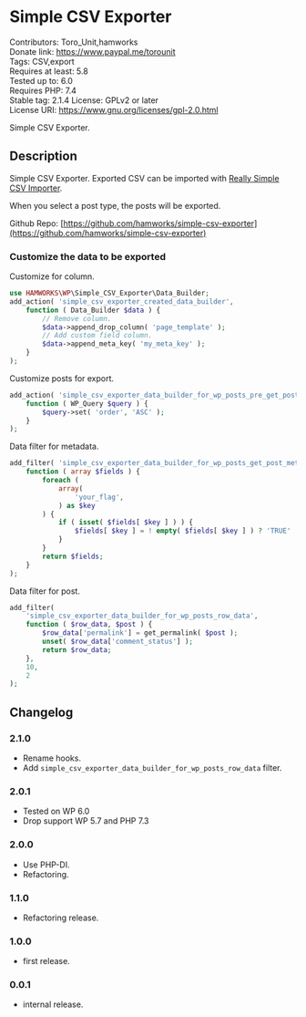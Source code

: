 # Simple CSV Exporter
Contributors:      Toro_Unit,hamworks  
Donate link:       https://www.paypal.me/torounit  
Tags:              CSV,export  
Requires at least: 5.8  
Tested up to:      6.0  
Requires PHP:      7.4  
Stable tag:        2.1.4
License:           GPLv2 or later  
License URI:       https://www.gnu.org/licenses/gpl-2.0.html  

Simple CSV Exporter.

## Description

Simple CSV Exporter. Exported CSV can be imported with [Really Simple CSV Importer](https://ja.wordpress.org/plugins/really-simple-csv-importer/). 

When you select a post type, the posts will be exported.

Github Repo: [https://github.com/hamworks/simple-csv-exporter](https://github.com/hamworks/simple-csv-exporter)


### Customize the data to be exported

Customize for column.

```php
use HAMWORKS\WP\Simple_CSV_Exporter\Data_Builder;
add_action( 'simple_csv_exporter_created_data_builder', 
	function ( Data_Builder $data ) {
		// Remove column.
		$data->append_drop_column( 'page_template' );
		// Add custom field column.
		$data->append_meta_key( 'my_meta_key' );
	}
);
```

Customize posts for export.

```php
add_action( 'simple_csv_exporter_data_builder_for_wp_posts_pre_get_posts', 
	function ( WP_Query $query ) {
		$query->set( 'order', 'ASC' );
	}
);
```

Data filter for metadata.

```php
add_filter( 'simple_csv_exporter_data_builder_for_wp_posts_get_post_meta_fields',
	function ( array $fields ) {
		foreach (
			array(
				'your_flag',
			) as $key
		) {
			if ( isset( $fields[ $key ] ) ) {
				$fields[ $key ] = ! empty( $fields[ $key ] ) ? 'TRUE' : 'FALSE';
			}
		}
		return $fields;
	}
);
```
Data filter for post.

```php
add_filter(
	'simple_csv_exporter_data_builder_for_wp_posts_row_data',
	function ( $row_data, $post ) {
		$row_data['permalink'] = get_permalink( $post );
		unset( $row_data['comment_status'] );
		return $row_data;
	},
	10,
	2
);
```

## Changelog

### 2.1.0
* Rename hooks.
* Add `simple_csv_exporter_data_builder_for_wp_posts_row_data` filter.

### 2.0.1
* Tested on WP 6.0
* Drop support WP 5.7 and PHP 7.3

### 2.0.0
* Use PHP-DI.
* Refactoring.

### 1.1.0
* Refactoring release.

### 1.0.0
* first release.

### 0.0.1
* internal release.

